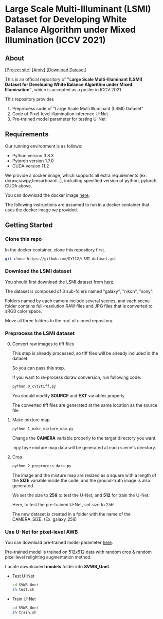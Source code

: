 # Large Scale Multi-Illuminant (LSMI) Dataset for Developing White Balance Algorithm under Mixed Illumination (ICCV 2021)

<!-- ABOUT THE PROJECT -->
## About
[[Project site]](https://dykim.ml/publication/lsmi/) [[Arxiv]]() [[Download Dataset]](https://www.kaggle.com/ciplab/datasets)

This is an official repository of **"Large Scale Multi-Illuminant (LSMI) Dataset for Developing White Balance Algorithm under Mixed Illumination"**, which is accepted as a poster in ICCV 2021.

This repository provides  
1. Preprocess code of "Large Scale Multi Illuminant (LSMI) Dataset"
2. Code of Pixel-level illumination inference U-Net
3. Pre-trained model parameter for testing U-Net

## Requirements
Our running environment is as follows:

- Python version 3.8.3
- Pytorch version 1.7.0
- CUDA version 11.2

We provide a docker image, which supports all extra requirements (ex. dcraw,rawpy,tensorboard...), including specified version of python, pytorch, CUDA above.

You can download the docker image [here](https://hub.docker.com/r/dongyoung95/torch1.7_lsmi).

The following instructions are assumed to run in a docker container that uses the docker image we provided.

<!-- GETTING STARTED -->
## Getting Started
### Clone this repo
In the docker container, clone this repository first.

```sh
git clone https://github.com/DY112/LSMI-dataset.git
```

### Download the LSMI dataset
You should first download the LSMI dataset from [here](https://www.kaggle.com/ciplab/datasets).

The dataset is composed of 3 sub-folers named "galaxy", "nikon", "sony".

Folders named by each camera include several scenes, and each scene folder contains full-resolution RAW files and JPG files that is converted to sRGB color space.

Move all three folders to the root of cloned repository.

### Preprocess the LSMI dataset

0. Convert raw images to tiff files  
   
   This step is already processed, so tiff files will be already included in the dataset.

   So you can pass this step.
   
   If you want to re-process dcraw conversion, run following code:

   ```sh
   python 0_cvt2tiff.py
   ```
   You should modify **SOURCE** and **EXT** variables properly.

   The converted tiff files are generated at the same location as the source file.

1. Make mixture map
   ```sh
   python 1_make_mixture_map.py
   ```
   Change the **CAMERA** variable properly to the target directory you want.
   
   .npy tpye mixture map data will be generated at each scene's directory.

2. Crop
   ```sh
   python 2_preprocess_data.py
   ```

   The image and the mixture map are resized as a square with a length of the **SIZE** variable inside the code, and the ground-truth image is also generated.

   We set the size to **256** to test the U-Net, and **512** for train the U-Net.

   Here, to test the pre-trained U-Net, set size to 256.

   The new dataset is created in a folder with the name of the CAMERA_SIZE. (Ex. galaxy_256)

### Use U-Net for pixel-level AWB

You can download pre-trained model parameter [here](https://drive.google.com/drive/folders/1m0Jt6vTkRJi_iMDDnhcW79QmE48MGVUP?usp=sharing).

Pre-trained model is trained on 512x512 data with random crop & random pixel level relighting augmentation method.

Locate downloaded **models** folder into **SVWB_Unet**.

- Test U-Net  
  ```sh
  cd SVWB_Unet
  sh test.sh
  ```

- Train U-Net
  ```sh
  cd SVWB_Unet
  sh train.sh
  ```


<!-- 
## Acknowledgements

* []()
* []()
* []()
 -->

